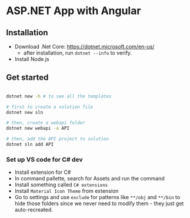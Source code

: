 # ASP.NET App with Angular

## Installation

- Download .Net Core: https://dotnet.microsoft.com/en-us/
  - after installation, run `dotnet --info` to verify.
- Install Node.js

## Get started

```bash

dotnet new -h # to see all the templates

# first to create a solution file
dotnet new sln

# then, create a webapi folder
dotnet new webapi -o API

# then, add the API project to solution
dotnet sln add API
```

### Set up VS code for C# dev

- Install extension for C#
- In command pallette, search for Assets and run the command
- Install something called `C# extensions`
- Install `Material Icon Theme` from extension
- Go to settings and use `exclude` for patterns like `**/obj` and `**/bin` to hide those folders since we never need to modify them - they just get auto-recreated.
